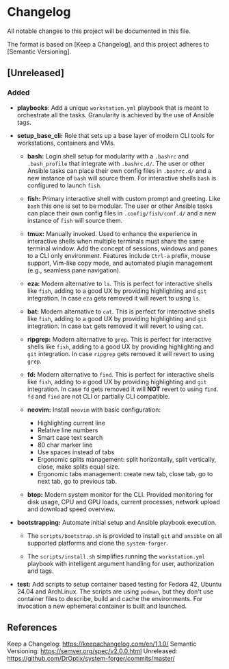 # Changelog

All notable changes to this project will be documented in this file.

The format is based on [Keep a Changelog],
and this project adheres to [Semantic Versioning].

## [Unreleased]

### Added

- **playbooks**: Add a unique `workstation.yml` playbook that is meant to
  orchestrate all the tasks. Granularity is achieved by the use of Ansible tags.

- **setup_base_cli:** Role that sets up a base layer of modern CLI tools for
  workstations, containers and VMs.

  - **bash:** Login shell setup for modularity with a `.bashrc` and
    `.bash_profile` that integrate with `.bashrc.d/`. The user or other Ansible
    tasks can place their own config files in `.bashrc.d/` and a new instance
    of `bash` will source them. For interactive shells `bash` is configured to
    launch `fish`.

  - **fish:** Primary interactive shell with custom prompt and greeting. Like
    `bash` this one is set to be modular. The user or other Ansible tasks can
    place their own config files in `.config/fish/conf.d/` and a new instance
    of `fish` will source them.

  - **tmux:** Manually invoked. Used to enhance the experience in interactive
    shells when multiple terminals must share the same terminal window. Add the
    concept of sessions, windows and panes to a CLI only environment. Features
    include `Ctrl-a` prefix, mouse support, Vim-like copy mode, and automated
    plugin management (e.g., seamless pane navigation).

  - **eza:** Modern alternative to `ls`. This is perfect for interactive shells
    like `fish`, adding to a good UX by providing highlighting and `git`
    integration. In case `eza` gets removed it will revert to using `ls`.

  - **bat:** Modern alternative to `cat`. This is perfect for interactive shells
    like `fish`, adding to a good UX by providing highlighting and `git`
    integration. In case `bat` gets removed it will revert to using `cat`.

  - **ripgrep:** Modern alternative to `grep`. This is perfect for interactive
    shells like `fish`, adding to a good UX by providing highlighting and `git`
    integration. In case `ripgrep` gets removed it will revert to using `grep`.

  - **fd:** Modern alternative to `find`. This is perfect for interactive shells
    like `fish`, adding to a good UX by providing highlighting and `git`
    integration. In case `fd` gets removed it will **NOT** revert to using
    `find`. `fd` and `find` are not CLI or partially CLI compatible.

  - **neovim:** Install `neovim` with basic configuration:
    - Highlighting current line
    - Relative line numbers
    - Smart case text search
    - 80 char marker line
    - Use spaces instead of tabs
    - Ergonomic splits management: split horizontally, split vertically, close,
      make splits equal size.
    - Ergonomic tabs management: create new tab, close tab, go to next tab, go
      to previous tab.

  - **btop:** Modern system monitor for the CLI. Provided monitoring for disk
    usage, CPU and GPU loads, current processes, network upload and download
    speed overview.

- **bootstrapping:** Automate initial setup and Ansible playbook execution.

  - The `scripts/bootstrap.sh` is provided to install `git` and `ansible` on all
    supported platforms and clone the `system-forger`.

  - The `scripts/install.sh` simplifies running the `workstation.yml` playbook
    with intelligent argument handling for user, authorization and tags.

- **test:** Add scripts to setup container based testing for Fedora 42, Ubuntu
  24.04 and ArchLinux. The scripts are using `podman`, but they don't use
  container files to describe, build and cache the environments. For invocation
  a new ephemeral container is built and launched.

## References

Keep a Changelog: https://keepachangelog.com/en/1.1.0/
Semantic Versioning: https://semver.org/spec/v2.0.0.html
Unreleased: https://github.com/DrOptix/system-forger/commits/master/
